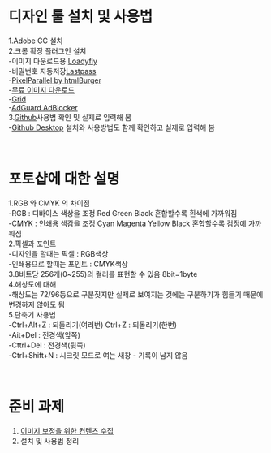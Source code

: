 ﻿# 디자인 툴 설치 및 사용법
1.Adobe CC 설치 <br/>
2.크롬 확장 플러그인 설치 <br/>
-이미지 다운로드용 [Loadyfiy](https://chrome.google.com/webstore/detail/loadify-smart-image-downl/kbohbdnooimgjlohmicjmoagppjdcbam)<br/>
-비밀번호 자동저장[Lastpass](https://chrome.google.com/webstore/detail/lastpass-free-password-ma/hdokiejnpimakedhajhdlcegeplioahd)<br/>
-[PixelParallel by htmlBurger](https://chrome.google.com/webstore/detail/pixelparallel-by-htmlburg/iffnoibnepbcloaaagchjonfplimpkob)<br/>
-[무료 이미지 다운로드](https://unsplash.com/)<br/>
-[Grid](http://gridcalculator.dk/)<br/>
-[AdGuard AdBlocker](https://chrome.google.com/webstore/detail/adguard-adblocker/bgnkhhnnamicmpeenaelnjfhikgbkllg)<br/>
3.[Github](https://github.com/)사용법 확인 및 실제로 입력해 봄<br/>
-[Github Desktop](https://desktop.github.com/) 설치와 사용방법도 함께 확인하고 실제로 입력해 봄<br/>

<br/>

# 포토샵에 대한 설명
1.RGB 와 CMYK 의 차이점<br/>
-RGB : 디바이스 색상을 조정 Red Green Black 혼합할수록 흰색에 가까워짐<br/>
-CMYK : 인쇄용 색감을 조정 Cyan Magenta Yellow Black 혼합할수록 검정에 가까워짐<br/>
2.픽셀과 포인트<br/>
-디자인을 할때는 픽셀 : RGB색상<br/>
-인쇄용으로 할때는 포인트 : CMYK색상<br/>
3.8비트당 256개(0~255)의 컬러를 표현할 수 있음 8bit=1byte<br/>
4.해상도에 대해<br/>
-해상도는 72/96등으로 구분짓지만 실제로 보여지는 것에는 구분하기가 힘들기 때문에 변경하지 않아도 됨<br/>
5.단축기 사용법<br/>
-Ctrl+Alt+Z : 되돌리기(여러번) Ctrl+Z : 되돌리기(한번)<br/>
-Ait+Del : 전경색(앞쪽)<br/>
-Cttrl+Del : 전경색(뒷쪽)<br/>
-Ctrl+Shift+N : 시크릿 모드로 여는 새창 - 기록이 남지 않음<br/>

<br/>

# 준비 과제
1. [이미지 보정을 위한 컨텐츠 수집](https://unsplash.com)
2. 설치 및 사용법 정리
